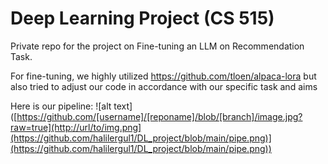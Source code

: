 # Deep Learning Project (CS 515)

Private repo for the project on Fine-tuning an LLM on Recommendation Task.

For fine-tuning, we highly utilized https://github.com/tloen/alpaca-lora but also tried to adjust our code in accordance with our specific task and aims

Here is our pipeline: 
![alt text]([https://github.com/[username]/[reponame]/blob/[branch]/image.jpg?raw=true](http://url/to/img.png](https://github.com/halilergul1/DL_project/blob/main/pipe.png)](https://github.com/halilergul1/DL_project/blob/main/pipe.png))

